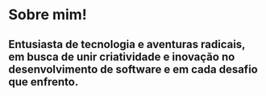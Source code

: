 # Sobre mim!
## Entusiasta de tecnologia e aventuras radicais, em busca de unir criatividade e inovação no desenvolvimento de software e em cada desafio que enfrento.


